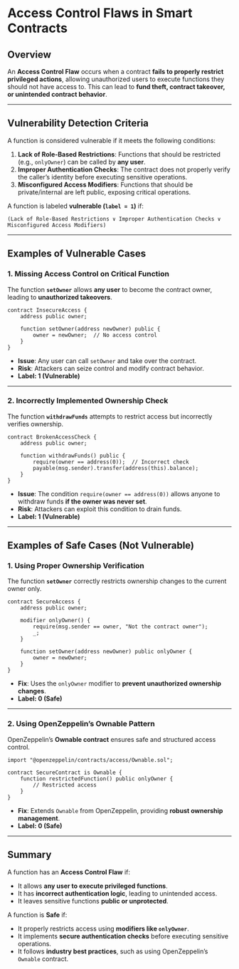# **Access Control Flaws in Smart Contracts**

## **Overview**
An **Access Control Flaw** occurs when a contract **fails to properly restrict privileged actions**, allowing unauthorized users to execute functions they should not have access to. This can lead to **fund theft, contract takeover, or unintended contract behavior**.

---

## **Vulnerability Detection Criteria**
A function is considered vulnerable if it meets the following conditions:

1. **Lack of Role-Based Restrictions**: Functions that should be restricted (e.g., `onlyOwner`) can be called by **any user**.
2. **Improper Authentication Checks**: The contract does not properly verify the caller’s identity before executing sensitive operations.
3. **Misconfigured Access Modifiers**: Functions that should be private/internal are left public, exposing critical operations.

A function is labeled **vulnerable (`label = 1`)** if:
```
(Lack of Role-Based Restrictions ∨ Improper Authentication Checks ∨ Misconfigured Access Modifiers)
```

---

## **Examples of Vulnerable Cases**

### **1. Missing Access Control on Critical Function**
The function **`setOwner`** allows **any user** to become the contract owner, leading to **unauthorized takeovers**.

```solidity
contract InsecureAccess {
    address public owner;
    
    function setOwner(address newOwner) public {
        owner = newOwner;  // No access control
    }
}
```
- **Issue**: Any user can call `setOwner` and take over the contract.
- **Risk**: Attackers can seize control and modify contract behavior.
- **Label: 1 (Vulnerable)**

---

### **2. Incorrectly Implemented Ownership Check**
The function **`withdrawFunds`** attempts to restrict access but incorrectly verifies ownership.

```solidity
contract BrokenAccessCheck {
    address public owner;
    
    function withdrawFunds() public {
        require(owner == address(0));  // Incorrect check
        payable(msg.sender).transfer(address(this).balance);
    }
}
```
- **Issue**: The condition `require(owner == address(0))` allows anyone to withdraw funds **if the owner was never set**.
- **Risk**: Attackers can exploit this condition to drain funds.
- **Label: 1 (Vulnerable)**

---

## **Examples of Safe Cases (Not Vulnerable)**

### **1. Using Proper Ownership Verification**
The function **`setOwner`** correctly restricts ownership changes to the current owner only.

```solidity
contract SecureAccess {
    address public owner;
    
    modifier onlyOwner() {
        require(msg.sender == owner, "Not the contract owner");
        _;
    }
    
    function setOwner(address newOwner) public onlyOwner {
        owner = newOwner;
    }
}
```
- **Fix**: Uses the `onlyOwner` modifier to **prevent unauthorized ownership changes**.
- **Label: 0 (Safe)**

---

### **2. Using OpenZeppelin’s Ownable Pattern**
OpenZeppelin’s **Ownable contract** ensures safe and structured access control.

```solidity
import "@openzeppelin/contracts/access/Ownable.sol";

contract SecureContract is Ownable {
    function restrictedFunction() public onlyOwner {
        // Restricted access
    }
}
```
- **Fix**: Extends `Ownable` from OpenZeppelin, providing **robust ownership management**.
- **Label: 0 (Safe)**

---

## **Summary**
A function has an **Access Control Flaw** if:
- It allows **any user to execute privileged functions**.  
- It has **incorrect authentication logic**, leading to unintended access.  
- It leaves sensitive functions **public or unprotected**.  

A function is **Safe** if:
- It properly restricts access using **modifiers like `onlyOwner`**.  
- It implements **secure authentication checks** before executing sensitive operations.  
- It follows **industry best practices**, such as using OpenZeppelin’s `Ownable` contract.  
